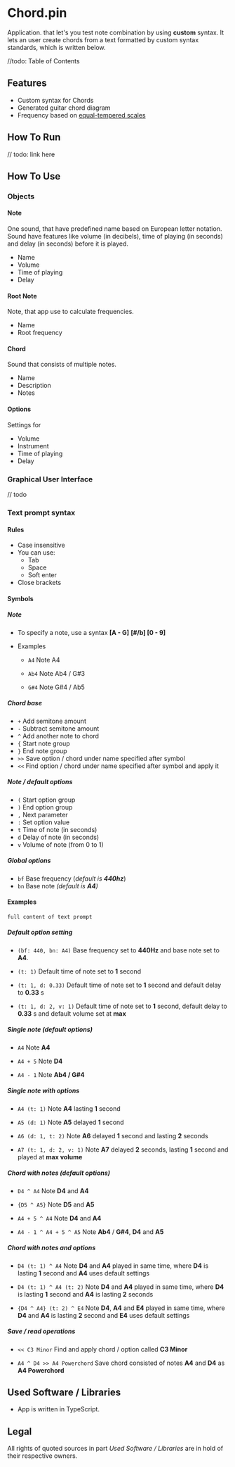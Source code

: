 # Chord.pin

Application. that let's you test note combination by using **custom** syntax. It lets an user create chords from a text formatted by custom syntax standards, which is written below. 

//todo: Table of Contents

## Features

- Custom syntax for Chords
- Generated guitar chord diagram
- Frequency based on [equal-tempered scales](https://pages.mtu.edu/~suits/notefreqs.html)

## How To Run
// todo: link here

## How To Use

### Objects

#### Note

One sound, that have predefined name based on European letter notation. Sound have features like volume (in decibels), time of playing (in seconds) and delay (in seconds) before it is played.

* Name
* Volume
* Time of playing
* Delay

#### Root Note

Note, that app use to calculate frequencies.

* Name
* Root frequency

#### Chord

Sound that consists of multiple notes. 

* Name
* Description
* Notes

#### Options

Settings for 

* Volume 
* Instrument
* Time of playing
* Delay

### Graphical User Interface

// todo

### Text prompt syntax

#### Rules

* Case insensitive
* You can use:
  * Tab
  * Space
  * Soft enter
* Close brackets



#### Symbols

##### Note

* To specify a note, use a syntax **[A - G]** **[#/b] [0 - 9]**

* Examples 

  * `A4` 
    Note A4

  * `Ab4` 
    Note Ab4 / G#3

  * `G#4` 
    Note G#4 / Ab5 

    

##### Chord base

* `+` Add semitone amount
* `-` Subtract semitone amount
* `^` Add another note to chord
* `{` Start note group
* `}` End note group
* `>>` Save option / chord under name specified after symbol
* `<<` Find option / chord under name specified after symbol and apply it


##### Note / default options

* `(` Start option group
* `)` End option group
* `,` Next parameter
* `:` Set option value
* `t` Time of note (in seconds)
* `d` Delay of note (in seconds)
* `v` Volume of note (from 0 to 1)

#####  Global options

* `bf` Base frequency (*default is **440hz***)
* `bn` Base note *(default is **A4**)*

 
#### Examples

`full content of text prompt`

##### Default option setting

* `(bf: 440, bn: A4)`
  Base frequency set to **440Hz** and base note set to **A4**.

* `(t: 1)`
  Default time of note set to **1** second

* `(t: 1, d: 0.33)`
  Default time of note set to **1** second and default delay to **0.33** s

* `(t: 1, d: 2, v: 1)`
  Default time of note set to **1** second, default delay to **0.33** s and default volume set at **max**


##### Single note (default options)

* `A4` 
  Note **A4**

* `A4 + 5` 
  Note **D4**

* `A4 - 1` 
  Note **Ab4 / G#4**
 

##### Single note with options

* `A4 (t: 1)` 
  Note **A4** lasting **1** second

* `A5 (d: 1)` 
  Note **A5** delayed **1** second

* `A6 (d: 1, t: 2)` 
  Note **A6** delayed **1** second and lasting **2** seconds

* `A7 (t: 1, d: 2, v: 1)` 
  Note **A7** delayed **2** seconds, lasting **1** second and played at **max volume**

  

##### Chord with notes (default options)

* `D4 ^ A4` 
  Note **D4** and **A4**

* `{D5 ^ A5}` 
  Note **D5** and **A5**

* `A4 + 5 ^ A4` 
  Note **D4** and **A4**

* `A4 - 1 ^ A4 + 5 ^ A5` 
  Note **Ab4** / **G#4**, **D4** and **A5**
 

##### Chord with notes and options

* `D4 (t: 1) ^ A4` 
  Note **D4** and **A4** played in same time, where **D4** is lasting **1** second and **A4** uses default settings

* `D4 (t: 1) ^ A4 (t: 2)` 
  Note **D4** and **A4** played in same time, where **D4** is lasting **1** second and **A4** is lasting **2** seconds

* `{D4 ^ A4} (t: 2) ^ E4` 
  Note **D4**, **A4** and **E4** played in same time, where **D4** and **A4** is lasting **2** second and **E4** uses default settings



##### Save / read operations

* `<< C3 Minor`
  Find and apply chord / option called **C3 Minor**

* `A4 ^ D4 >> A4 Powerchord` 
  Save chord consisted of notes **A4** and **D4** as **A4 Powerchord**


## Used Software / Libraries

* App is written in TypeScript. 


## Legal

All rights of quoted sources in part *Used Software / Libraries* are in hold of their respective owners.

